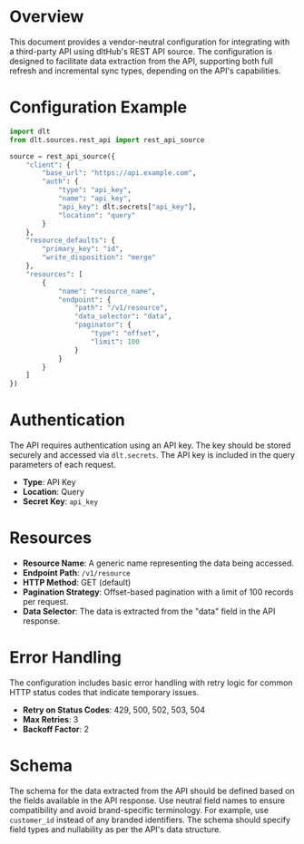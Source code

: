 # Overview

This document provides a vendor-neutral configuration for integrating with a third-party API using dltHub's REST API source. The configuration is designed to facilitate data extraction from the API, supporting both full refresh and incremental sync types, depending on the API's capabilities.

# Configuration Example

```python
import dlt
from dlt.sources.rest_api import rest_api_source

source = rest_api_source({
    "client": {
        "base_url": "https://api.example.com",
        "auth": {
            "type": "api_key",
            "name": "api_key",
            "api_key": dlt.secrets["api_key"],
            "location": "query"
        }
    },
    "resource_defaults": {
        "primary_key": "id",
        "write_disposition": "merge"
    },
    "resources": [
        {
            "name": "resource_name",
            "endpoint": {
                "path": "/v1/resource",
                "data_selector": "data",
                "paginator": {
                    "type": "offset",
                    "limit": 100
                }
            }
        }
    ]
})
```

# Authentication

The API requires authentication using an API key. The key should be stored securely and accessed via `dlt.secrets`. The API key is included in the query parameters of each request.

- **Type**: API Key
- **Location**: Query
- **Secret Key**: `api_key`

# Resources

- **Resource Name**: A generic name representing the data being accessed.
- **Endpoint Path**: `/v1/resource`
- **HTTP Method**: GET (default)
- **Pagination Strategy**: Offset-based pagination with a limit of 100 records per request.
- **Data Selector**: The data is extracted from the "data" field in the API response.

# Error Handling

The configuration includes basic error handling with retry logic for common HTTP status codes that indicate temporary issues.

- **Retry on Status Codes**: 429, 500, 502, 503, 504
- **Max Retries**: 3
- **Backoff Factor**: 2

# Schema

The schema for the data extracted from the API should be defined based on the fields available in the API response. Use neutral field names to ensure compatibility and avoid brand-specific terminology. For example, use `customer_id` instead of any branded identifiers. The schema should specify field types and nullability as per the API's data structure.